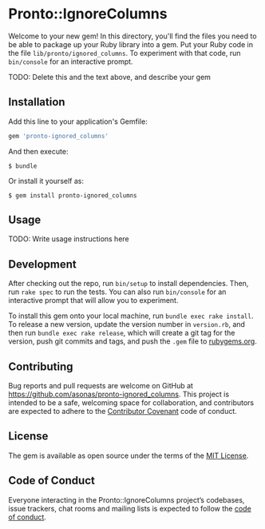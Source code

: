 # Pronto::IgnoreColumns

Welcome to your new gem! In this directory, you'll find the files you need to be able to package up your Ruby library into a gem. Put your Ruby code in the file `lib/pronto/ignored_columns`. To experiment with that code, run `bin/console` for an interactive prompt.

TODO: Delete this and the text above, and describe your gem

## Installation

Add this line to your application's Gemfile:

```ruby
gem 'pronto-ignored_columns'
```

And then execute:

    $ bundle

Or install it yourself as:

    $ gem install pronto-ignored_columns

## Usage

TODO: Write usage instructions here

## Development

After checking out the repo, run `bin/setup` to install dependencies. Then, run `rake spec` to run the tests. You can also run `bin/console` for an interactive prompt that will allow you to experiment.

To install this gem onto your local machine, run `bundle exec rake install`. To release a new version, update the version number in `version.rb`, and then run `bundle exec rake release`, which will create a git tag for the version, push git commits and tags, and push the `.gem` file to [rubygems.org](https://rubygems.org).

## Contributing

Bug reports and pull requests are welcome on GitHub at https://github.com/asonas/pronto-ignored_columns. This project is intended to be a safe, welcoming space for collaboration, and contributors are expected to adhere to the [Contributor Covenant](http://contributor-covenant.org) code of conduct.

## License

The gem is available as open source under the terms of the [MIT License](https://opensource.org/licenses/MIT).

## Code of Conduct

Everyone interacting in the Pronto::IgnoreColumns project’s codebases, issue trackers, chat rooms and mailing lists is expected to follow the [code of conduct](https://github.com/asonas/pronto-ignored_columns/blob/master/CODE_OF_CONDUCT.md).
